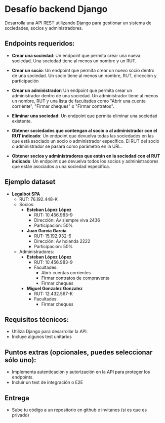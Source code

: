 # Desafío backend Django

Desarrolla una API REST utilizando Django para gestionar un sistema de sociedades, socios y administradores.

## Endpoints requeridos:

- **Crear una sociedad**: Un endpoint que permita crear una nueva sociedad. Una sociedad tiene al menos un nombre y un RUT.

- **Crear un socio**: Un endpoint que permita crear un nuevo socio dentro de una sociedad. Un socio tiene al menos un nombre, RUT, dirección y participación

- **Crear un administrador**: Un endpoint que permita crear un administrador dentro de una sociedad. Un administrador tiene al menos un nombre, RUT y una lista de facultades como "Abrir una cuenta corriente", "Firmar cheques" o "Firmar contratos".

- **Eliminar una sociedad**: Un endpoint que permita eliminar una sociedad existente.

- **Obtener sociedades que contengan al socio o al administrador con el RUT indicado**: Un endpoint que devuelva todas las sociedades en las que está asociado un socio o administrador específico. El RUT del socio o administrador se pasará como parámetro en la URL.

- **Obtener socios y administradores que están en la sociedad con el RUT indicado**: Un endpoint  que devuelva todos los socios y administradores que están asociados a una sociedad específica.

## Ejemplo dataset

- **Legalbot SPA**
  - RUT: 76.192.448-K
  - Socios:
    - **Esteban López López**
      - RUT: 10.456.983-9
      - Dirección: Av siempre viva 2436
      - Participación: 50%
    - **Juan García García**
      - RUT: 15.192.932-6
      - Dirección: Av holanda 2222
      - Participación: 50%
  - Administradores:
    - **Esteban López López**
      - RUT: 10.456.983-9
      - Facultades:
        - Abrir cuentas corrientes
        - Firmar contratos de compraventa
        - Firmar cheques
    - **Miguel Gonzalez Gonzalez**
      - RUT: 12.432.567-K
      - Facultades:
        - Firmar cheques

## Requisitos técnicos:

- Utiliza Django para desarrollar la API.
- Incluye algunos test unitarios
    

## Puntos extras (opcionales, puedes seleccionar sólo uno):

- Implementa autenticación y autorización en la API para proteger los endpoints.
- Incluir un test de integración o E2E

## Entrega

- Sube tu código a un repositorio en github e invitanos (si es que es privado)
